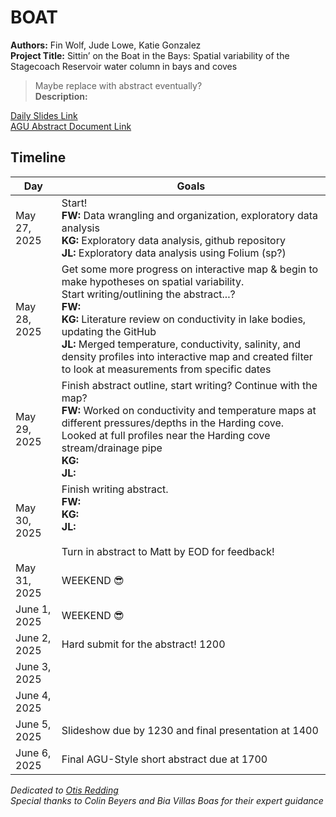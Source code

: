 # BOAT
**Authors:** Fin Wolf, Jude Lowe, Katie Gonzalez\
**Project Title:** Sittin’ on the Boat in the Bays: Spatial variability of the Stagecoach Reservoir water column in bays and coves

>Maybe replace with abstract eventually?\
**Description:**

[Daily Slides Link](https://docs.google.com/presentation/d/1EuON_ubTNge2zK6xclWC0R86vMqT2AaSYY39-BBsy38/edit?slide=id.g25846a4b5191903c_0#slide=id.g25846a4b5191903c_0)\
[AGU Abstract Document Link](https://docs.google.com/document/d/1wtGRIvyiCGJO4AiTk6FkhmpDdTv5TPpi1x-dwEx88zE/edit?tab=t.0)

## Timeline
| Day                  | Goals |
| ---                  |  ---  |
| May 27, 2025 | Start! <br> **FW:** Data wrangling and organization, exploratory data analysis <br> **KG:** Exploratory data analysis, github repository <br> **JL:** Exploratory data analysis using Folium (sp?)|
| May 28, 2025 | Get some more progress on interactive map & begin to make hypotheses on spatial variability.<br> Start writing/outlining the abstract...? <br> **FW:** <br> **KG:** Literature review on conductivity in lake bodies, updating the GitHub <br> **JL:** Merged temperature, conductivity, salinity, and density profiles into interactive map and created filter to look at measurements from specific dates|
| May 29, 2025 | Finish abstract outline, start writing? Continue with the map? <br> **FW:** Worked on conductivity and temperature maps at different pressures/depths in the Harding cove. Looked at full profiles near the Harding cove stream/drainage pipe<br> **KG:** <br> **JL:** |
| May 30, 2025 | Finish writing abstract. <br> **FW:** <br> **KG:** <br> **JL:** <br><br> Turn in abstract to Matt by EOD for feedback! |
| May 31, 2025 | WEEKEND 😎 |
| June 1, 2025 | WEEKEND 😎 |
| June 2, 2025 | Hard submit for the abstract! 1200 |
| June 3, 2025 |  |
| June 4, 2025 |  |
| June 5, 2025 | Slideshow due by 1230 and final presentation at 1400 |
| June 6, 2025 | Final AGU-Style short abstract due at 1700 |

*Dedicated to [Otis Redding](https://open.spotify.com/track/3zBhihYUHBmGd2bcQIobrF)* \
*Special thanks to Colin Beyers and Bia Villas Boas for their expert guidance*
